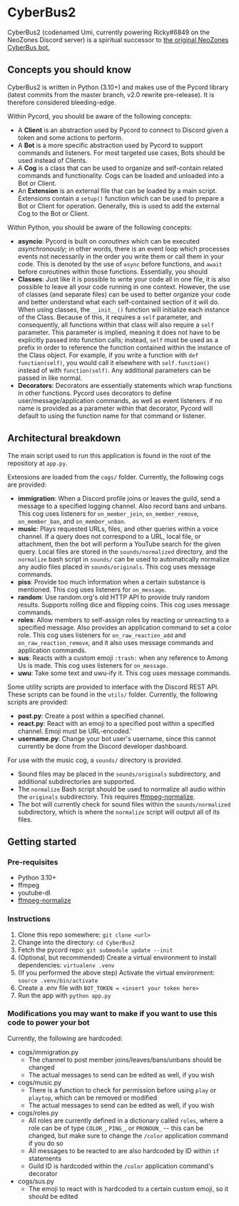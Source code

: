 # CyberBus2
CyberBus2 (codenamed Umi, currently powering Ricky#6849 on the NeoZones Discord server) is a spiritual successor to [the original NeoZones CyberBus bot.](https://github.com/NeoZones/CyberBus)

## Concepts you should know
CyberBus2 is written in Python (3.10+) and makes use of the Pycord library (latest commits from the master branch, v2.0 rewrite pre-release). It is therefore considered bleeding-edge.

Within Pycord, you should be aware of the following concepts:

- A **Client** is an abstraction used by Pycord to connect to Discord given a token and some actions to perform.
- A **Bot** is a more specific abstraction used by Pycord to support commands and listeners. For most targeted use cases, Bots should be used instead of Clients.
- A **Cog** is a class that can be used to organize and self-contain related commands and functionality. Cogs can be loaded and unloaded into a Bot or Client.
- An **Extension** is an external file that can be loaded by a main script. Extensions contain a `setup()` function which can be used to prepare a Bot or Client for operation. Generally, this is used to add the external Cog to the Bot or Client.

Within Python, you should be aware of the following concepts:

- **asyncio**: Pycord is built on *coroutines* which can be executed *asynchronously*; in other words, there is an event loop which processes events not necessarily in the order you write them or call them in your code. This is denoted by the use of `async` before functions, and `await` before coroutines within those functions. Essentially, you should 
- **Classes**: Just like it is possible to write your code all in one file, it is also possible to leave all your code running in one context. However, the use of classes (and separate files) can be used to better organize your code and better understand what each self-contained section of it will do. When using classes, the `__init__()` function will initialize each instance of the Class. Because of this, it requires a `self` parameter, and consequently, all functions within that class will also require a `self` parameter. This parameter is implied, meaning it does not have to be explicitly passed into function calls; instead, `self` must be used as a prefix in order to reference the function contained within the instance of the Class object. For example, if you write a function with `def function(self)`, you would call it elsewhere with `self.function()` instead of with `function(self)`. Any additional parameters can be passed in like normal.
- **Decorators**: Decorators are essentially statements which wrap functions in other functions. Pycord uses decorators to define user/message/application commands, as well as event listeners. if no name is provided as a parameter within that decorator, Pycord will default to using the function name for that command or listener.

## Architectural breakdown

The main script used to run this application is found in the root of the repository at `app.py`.

Extensions are loaded from the `cogs/` folder. Currently, the following cogs are provided:

- **immigration**: When a Discord profile joins or leaves the guild, send a message to a specified logging channel. Also record bans and unbans. This cog uses listeners for `on_member_join`, `on_member_remove`, `on_member_ban`, and `on_member_unban`.
- **music**: Plays requested URLs, files, and other queries within a voice channel. If a query does not correspond to a URL, local file, or attachment, then the bot will perform a YouTube search for the given query. Local files are stored in the `sounds/normalized` directory, and the `normalize` bash script in `sounds/` can be used to automatically normalize any audio files placed in `sounds/originals`. This cog uses message commands.
- **piss**: Provide too much information when a certain substance is mentioned. This cog uses listeners for `on_message`.
- **random**: Use random.org's old HTTP API to provide truly random results. Supports rolling dice and flipping coins. This cog uses message commands.
- **roles**: Allow members to self-assign roles by reacting or unreacting to a specified message. Also provides an application command to set a color role. This cog uses listeners for `on_raw_reaction_add` and `on_raw_reaction_remove`, and it also uses message commands and application commands.
- **sus**: Reacts with a custom emoji `:trash:` when any reference to Among Us is made. This cog uses listeners for `on_message`.
- **uwu**: Take some text and uwu-ify it. This cog uses message commands.

Some utility scripts are provided to interface with the Discord REST API. These scripts can be found in the `utils/` folder. Currently, the following scripts are provided:

- **post.py**: Create a post within a specified channel.
- **react.py**: React with an emoji to a specified post within a specified channel. Emoji must be URL-encoded.'
- **username.py**: Change your bot user's username, since this cannot currently be done from the Discord developer dashboard.

For use with the music cog, a `sounds/` directory is provided.
- Sound files may be placed in the `sounds/originals` subdirectory, and additional subdirectories are supported.
- The `normalize` Bash script should be used to normalize all audio within the `originals` subdirectory. This requires [ffmpeg-normalize](https://github.com/slhck/ffmpeg-normalize).
- The bot will currently check for sound files within the `sounds/normalized` subdirectory, which is where the `normalize` script will output all of its files.

## Getting started

### Pre-requisites
- Python 3.10+
- ffmpeg
- youtube-dl
- [ffmpeg-normalize](https://github.com/slhck/ffmpeg-normalize)

### Instructions

1. Clone this repo somewhere: `git clone <url>`
2. Change into the directory: `cd CyberBus2`
3. Fetch the pycord repo: `git submodule update --init`
4. (Optional, but recommended) Create a virtual environment to install dependencies: `virtualenv .venv`
5. (If you performed the above step) Activate the virtual environment: `source .venv/bin/activate`
6. Create a .env file with `BOT_TOKEN = <insert your token here>`
7. Run the app with `python app.py`

### Modifications you may want to make if you want to use this code to power your bot
Currently, the following are hardcoded:
- cogs/immigration.py
  - The channel to post member joins/leaves/bans/unbans should be changed
  - The actual messages to send can be edited as well, if you wish
- cogs/music.py
  - There is a function to check for permission before using `play` or `playtop`, which can be removed or modified
  - The actual messages to send can be edited as well, if you wish
- cogs/roles.py
  - All roles are currently defined in a dictionary called `roles`, where a role can be of type `COLOR_`, `PING_`, or `PRONOUN_` -- this can be changed, but make sure to change the `/color` application command if you do so
  - All messages to be reacted to are also hardcoded by ID within `if` statements
  - Guild ID is hardcoded within the `/color` application command's decorator
- cogs/sus.py
  - The emoji to react with is hardcoded to a certain custom emoji, so it should be edited
